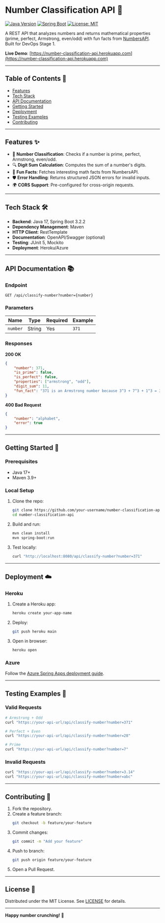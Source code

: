 # Number Classification API 🔢

[![Java Version](https://img.shields.io/badge/Java-17%2B-blue)](https://openjdk.org/projects/jdk/17/)
[![Spring Boot](https://img.shields.io/badge/Spring_Boot-3.2.2-brightgreen)](https://spring.io/projects/spring-boot)
[![License: MIT](https://img.shields.io/badge/License-MIT-yellow.svg)](https://opensource.org/licenses/MIT)

A REST API that analyzes numbers and returns mathematical properties (prime, perfect, Armstrong, even/odd) with fun facts from [NumbersAPI](http://numbersapi.com/). Built for DevOps Stage 1.

**Live Demo**: [https://number-classification-api.herokuapp.com](https://number-classification-api.herokuapp.com)  

---

## Table of Contents 📑
- [Features](#features-)
- [Tech Stack](#tech-stack-)
- [API Documentation](#api-documentation-)
- [Getting Started](#getting-started-)
- [Deployment](#deployment-)
- [Testing Examples](#testing-examples-)
- [Contributing](#contributing-)

---

## Features ✨
- 🧮 **Number Classification**: Checks if a number is prime, perfect, Armstrong, even/odd.
- 🔍 **Digit Sum Calculation**: Computes the sum of a number's digits.
- 🎉 **Fun Facts**: Fetches interesting math facts from NumbersAPI.
- 🛡️ **Error Handling**: Returns structured JSON errors for invalid inputs.
- 🌍 **CORS Support**: Pre-configured for cross-origin requests.

---

## Tech Stack 🛠️
- **Backend**: Java 17, Spring Boot 3.2.2
- **Dependency Management**: Maven
- **HTTP Client**: RestTemplate
- **Documentation**: OpenAPI/Swagger (optional)
- **Testing**: JUnit 5, Mockito
- **Deployment**: Heroku/Azure

---

## API Documentation 📚

### Endpoint
```http
GET /api/classify-number?number={number}
```

### Parameters
| Name     | Type   | Required | Example  |
|----------|--------|----------|----------|
| `number` | String | Yes      | `371`    |

### Responses

**200 OK**  
```json
{
    "number": 371,
    "is_prime": false,
    "is_perfect": false,
    "properties": ["armstrong", "odd"],
    "digit_sum": 11,
    "fun_fact": "371 is an Armstrong number because 3^3 + 7^3 + 1^3 = 371"
}
```

**400 Bad Request**  
```json
{
    "number": "alphabet",
    "error": true
}
```

---

## Getting Started 🚀

### Prerequisites
- Java 17+
- Maven 3.9+

### Local Setup
1. Clone the repo:
   ```bash
   git clone https://github.com/your-username/number-classification-api.git
   cd number-classification-api
   ```
2. Build and run:
   ```bash
   mvn clean install
   mvn spring-boot:run
   ```
3. Test locally:
   ```bash
   curl "http://localhost:8080/api/classify-number?number=371"
   ```

---

## Deployment ☁️

### Heroku
1. Create a Heroku app:
   ```bash
   heroku create your-app-name
   ```
2. Deploy:
   ```bash
   git push heroku main
   ```
3. Open in browser:
   ```bash
   heroku open
   ```

### Azure
Follow the [Azure Spring Apps deployment guide](https://learn.microsoft.com/en-us/azure/spring-apps/).

---

## Testing Examples 🧪

### Valid Requests
```bash
# Armstrong + Odd
curl "https://your-api-url/api/classify-number?number=371"

# Perfect + Even
curl "https://your-api-url/api/classify-number?number=28"

# Prime
curl "https://your-api-url/api/classify-number?number=7"
```

### Invalid Requests
```bash
curl "https://your-api-url/api/classify-number?number=3.14"
curl "https://your-api-url/api/classify-number?number=abc"
```

---

## Contributing 🤝
1. Fork the repository.
2. Create a feature branch:
   ```bash
   git checkout -b feature/your-feature
   ```
3. Commit changes:
   ```bash
   git commit -m "Add your feature"
   ```
4. Push to branch:
   ```bash
   git push origin feature/your-feature
   ```
5. Open a Pull Request.

---

## License 📄
Distributed under the MIT License. See [LICENSE](LICENSE) for details.

---

**Happy number crunching!** 🎉  
